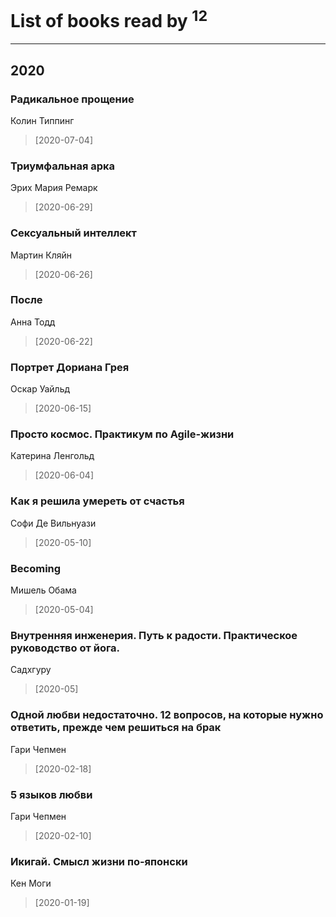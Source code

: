 # List of books read by [](https://plus.google.com/u/0/104731829794763834502/)<sup>12</sup>
---

## 2020

### Радикальное прощение
Колин Типпинг
> [2020-07-04] 


### Триумфальная арка
Эрих Мария Ремарк
> [2020-06-29] 


### Сексуальный интеллект
Мартин Кляйн
> [2020-06-26] 


### После
Анна Тодд
> [2020-06-22] 


### Портрет Дориана Грея
Оскар Уайльд
> [2020-06-15] 


### Просто космос. Практикум по Agile-жизни
Катерина Ленгольд
> [2020-06-04] 


### Как я решила умереть от счастья
Софи Де Вильнуази
> [2020-05-10] 


### Becoming
Мишель Обама
> [2020-05-04] 


### Внутренняя инженерия. Путь к радости. Практическое руководство от йога.
Садхгуру
> [2020-05] 


### Одной любви недостаточно. 12 вопросов, на которые нужно ответить, прежде чем решиться на брак
Гари Чепмен
> [2020-02-18] 


### 5 языков любви
Гари Чепмен
> [2020-02-10] 


### Икигай. Смысл жизни по-японски
Кен Моги
> [2020-01-19] 



